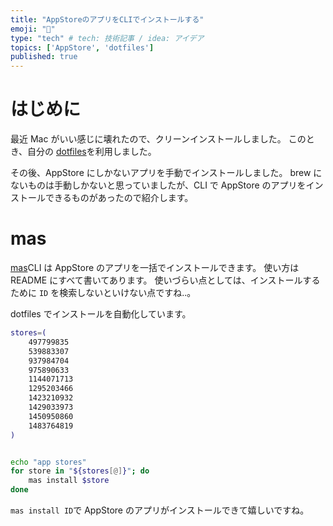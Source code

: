 ```yaml
---
title: "AppStoreのアプリをCLIでインストールする"
emoji: "🙆"
type: "tech" # tech: 技術記事 / idea: アイデア
topics: ['AppStore', 'dotfiles']
published: true
---
```


# はじめに

最近 Mac がいい感じに壊れたので、クリーンインストールしました。
このとき、自分の [dotfiles](https://github.com/Ganariya/dotfiles)を利用しました。

その後、AppStore にしかないアプリを手動でインストールしました。
brew にないものは手動しかないと思っていましたが、CLI で AppStore のアプリをインストールできるものがあったので紹介します。

# mas

[mas](https://github.com/mas-cli/mas)CLI は AppStore のアプリを一括でインストールできます。
使い方は README にすべて書いてあります。
使いづらい点としては、インストールするために `ID` を検索しないといけない点ですね..。

dotfiles でインストールを自動化しています。

```bash:install.sh
stores=(
    497799835
    539883307
    937984704
    975890633
    1144071713
    1295203466
    1423210932
    1429033973
    1450950860
    1483764819
)


echo "app stores"
for store in "${stores[@]}"; do
    mas install $store
done
```

`mas install ID`で AppStore のアプリがインストールできて嬉しいですね。




